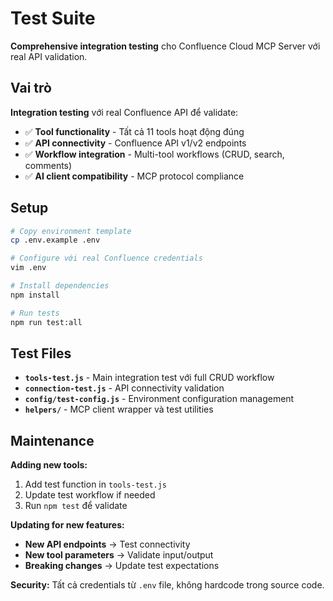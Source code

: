 # Test Suite

**Comprehensive integration testing** cho Confluence Cloud MCP Server với real API validation.

## Vai trò

**Integration testing** với real Confluence API để validate:
- ✅ **Tool functionality** - Tất cả 11 tools hoạt động đúng
- ✅ **API connectivity** - Confluence API v1/v2 endpoints
- ✅ **Workflow integration** - Multi-tool workflows (CRUD, search, comments)
- ✅ **AI client compatibility** - MCP protocol compliance

## Setup

```bash
# Copy environment template
cp .env.example .env

# Configure với real Confluence credentials
vim .env

# Install dependencies
npm install

# Run tests
npm run test:all
```

## Test Files

- **`tools-test.js`** - Main integration test với full CRUD workflow
- **`connection-test.js`** - API connectivity validation
- **`config/test-config.js`** - Environment configuration management
- **`helpers/`** - MCP client wrapper và test utilities

## Maintenance

**Adding new tools:**
1. Add test function in `tools-test.js`
2. Update test workflow if needed
3. Run `npm test` để validate

**Updating for new features:**
- **New API endpoints** → Test connectivity
- **New tool parameters** → Validate input/output
- **Breaking changes** → Update test expectations

**Security:** Tất cả credentials từ `.env` file, không hardcode trong source code.